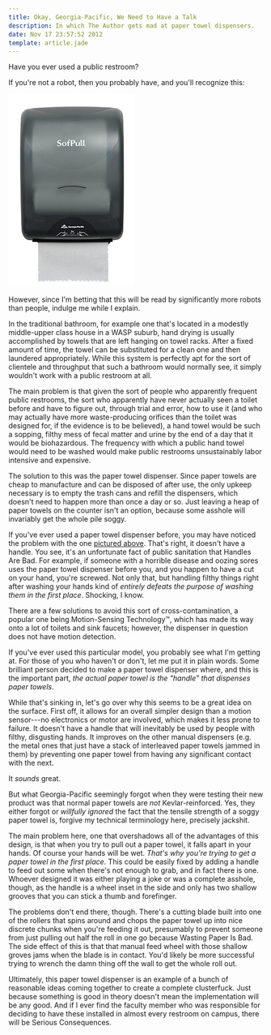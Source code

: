 ```yaml
---
title: Okay, Georgia-Pacific, We Need to Have a Talk
description: In which The Author gets mad at paper towel dispensers.
date: Nov 17 23:57:52 2012
template: article.jade
---
```


Have you ever used a public restroom?

If you're not a robot, then you probably have, and you'll recognize this:

<span id='dispenser'>![This dispenses paper towels.][papertowel]</span>

However, since I'm betting that this will be read by significantly more
robots than people, indulge me while I explain.

In the traditional bathroom, for example one that's located in a
modestly middle-upper class house in a WASP suburb, hand drying is
usually accomplished by towels that are left hanging on towel racks.
After a fixed amount of time, the towel can be substituted for a clean
one and then laundered appropriately. While this system is perfectly apt
for the sort of clientele and throughput that such a bathroom would
normally see, it simply wouldn't work with a public restroom at all.

The main problem is that given the sort of people who apparently
frequent public restrooms, the sort who apparently have never actually
seen a toilet before and have to figure out, through trial and error,
how to use it (and who may actually have more waste-producing orifices
than the toilet was designed for, if the evidence is to be believed), a
hand towel would be such a sopping, filthy mess of fecal matter and
urine by the end of a day that it would be biohazardous. The frequency
with which a public hand towel would need to be washed would make public
restrooms unsustainably labor intensive and expensive.

The solution to this was the paper towel dispenser. Since paper towels
are cheap to manufacture and can be disposed of after use, the only
upkeep necessary is to empty the trash cans and refill the dispensers,
which doesn't need to happen more than once a day or so. Just leaving a
heap of paper towels on the counter isn't an option, because some
asshole will invariably get the whole pile soggy.

If you've ever used a paper towel dispenser before, you may have noticed
the problem with the one [pictured above](#dispenser). That's right, it
doesn't have a handle. You see, it's an unfortunate fact of public
sanitation that Handles Are Bad. For example, if someone with a horrible
disease and oozing sores uses the paper towel dispenser before you, and
you happen to have a cut on your hand, you're screwed. Not only that,
but handling filthy things right after washing your hands kind of
_entirely defeats the purpose of washing them in the first place_.
Shocking, I know.

There are a few solutions to avoid this sort of cross-contamination, a
popular one being Motion-Sensing Technology&#8482;, which has made its
way onto a lot of toilets and sink faucets; however, the dispenser in
question does not have motion detection.

If you've ever used this particular model, you probably see what I'm
getting at. For those of you who haven't or don't, let me put it in
plain words. Some brilliant person decided to make a paper towel
dispenser where, and this is the important part, _the actual paper towel
is the "handle" that dispenses paper towels_.

While that's sinking in, let's go over why this seems to be a great idea
on the surface. First off, it allows for an overall simpler design than
a motion sensor---no electronics or motor are involved, which makes it
less prone to failure. It doesn't have a handle that will inevitably be
used by people with filthy, disgusting hands. It improves on the other
manual dispensers (e.g. the metal ones that just have a stack of
interleaved paper towels jammed in them) by preventing one paper towel
from having any significant contact with the next.

It _sounds_ great.

But what Georgia-Pacific seemingly forgot when they were testing their
new product was that normal paper towels are _not_ Kevlar-reinforced.
Yes, they either forgot or _willfully ignored_ the fact that the tensile
strength of a soggy paper towel is, forgive my technical terminology
here, precisely jackshit.

The main problem here, one that overshadows all of the advantages of
this design, is that when you try to pull out a paper towel, it falls
apart in your hands. Of course your hands will be wet. _That's why
you're trying to get a paper towel in the first place._ This could be
easily fixed by adding a handle to feed out some when there's not enough
to grab, and in fact there is one. Whoever designed it was either
playing a joke or was a complete asshole, though, as the handle is a
wheel inset in the side and only has two shallow grooves that you can
stick a thumb and forefinger.

The problems don't end there, though. There's a cutting blade built into
one of the rollers that spins around and chops the paper towel up into
nice discrete chunks when you're feeding it out, presumably to prevent
someone from just pulling out half the roll in one go because Wasting
Paper Is Bad. The side effect of this is that that manual feed wheel
with those shallow groves jams when the blade is in contact. You'd
likely be more successful trying to wrench the damn thing off the wall
to get the whole roll out.

Ultimately, this paper towel dispenser is an example of a bunch of
reasonable ideas coming together to create a complete clusterfuck. Just
because something is good in theory doesn't mean the implementation will
be any good. And if I ever find the faculty member who was responsible
for deciding to have these installed in almost every restroom on campus,
there will be Serious Consequences.

[papertowel]: papertowel.png
